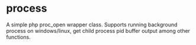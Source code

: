# process
A simple php proc_open wrapper class. Supports running background process on windows/linux, get child process pid buffer output among other functions.
